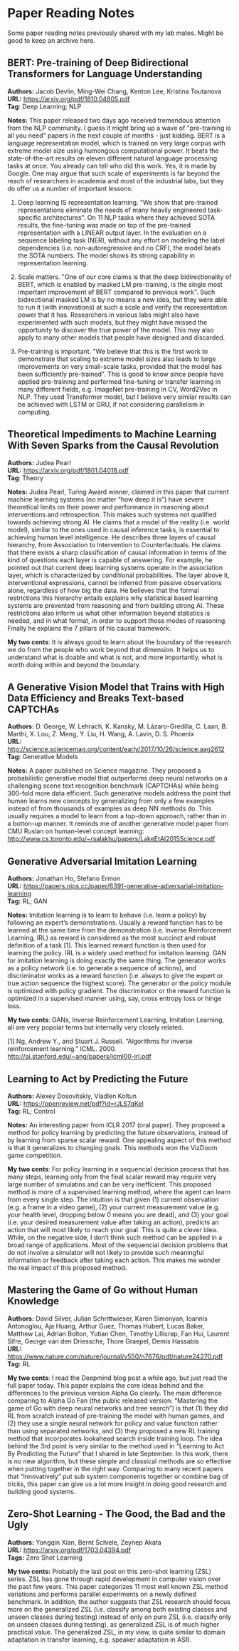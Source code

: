 # Paper Reading Notes

Some paper reading notes previously shared with my lab mates. Might be good to keep an archive here.


## BERT: Pre-training of Deep Bidirectional Transformers for Language Understanding
**Authors:** Jacob Devlin, Ming-Wei Chang, Kenton Lee, Kristina Toutanova  
**URL:** https://arxiv.org/pdf/1810.04805.pdf  
**Tag**: Deep Learning; NLP  

**Notes:** This paper released two days ago received tremendous attention from the NLP community. I guess it might bring up a wave of "pre-training is all you need" papers in the next couple of months - just kidding. BERT is a language representation model, which is trained on very large corpus with extreme model size using humongous computational power.  It beats the state-of-the-art results on eleven different natural language processing tasks at once. You already can tell who did this work. Yes, it is made by Google. One may argue that such scale of experiments is far beyond the reach of researchers in academia and most of the industrial labs, but they do offer us a number of important lessons: 

1. Deep learning IS representation learning. "We show that pre-trained representations eliminate the needs of many heavily engineered task-specific architectures". On 11 NLP tasks where they achieved SOTA results, the fine-tuning was made on top of the pre-trained representation with a LINEAR output layer. In the evaluation on a sequence labeling task (NER), without any effort on modeling the label dependencies (i.e. non-autoregressive and no CRF), the model beats the SOTA numbers. The model shows its strong capability in representation learning.

2. Scale matters. "One of our core claims is that the deep bidirectionality of BERT, which is enabled by masked LM pre-training, is the single most important improvement of BERT compared to previous work". Such bidirectional masked LM is by no means a new idea, but they were able to run it (with innovations) at such a scale and verify the representation power that it has. Researchers in various labs might also have experimented with such models, but they might have missed the opportunity to discover the true power of the model. This may also apply to many other models that people have designed and discarded. 

3. Pre-training is important. "We believe that this is the first work to demonstrate that scaling to extreme model sizes also leads to large improvements on very small-scale tasks, provided that the model has been sufficiently pre-trained". This is good to know since people have applied pre-training and performed fine-tuning or transfer learning in many different fields, e.g. ImageNet pre-training in CV, Word2Vec in NLP. They used Transformer model, but I believe very similar results can be achieved with LSTM or GRU, if not considering parallelism in computing.

## Theoretical Impediments to Machine Learning With Seven Sparks from the Causal Revolution
**Authors:** Judea Pearl  
**URL:** https://arxiv.org/pdf/1801.04016.pdf  
**Tag**: Theory  

**Notes:** Judea Pearl, Turing Award winner, claimed in this paper that current machine learning systems (no matter “how deep it is”) have severe theoretical limits on their power and performance in reasoning about interventions and retrospection. This makes such systems not qualified towards achieving strong AI. He claims that a model of the reality (i.e. world model), similar to the ones used in causal inference tasks, is essential to achieving human level intelligence. He describes three layers of causal hierarchy, from Association to Intervention to Counterfactuals. He claims that there exists a sharp classification of causal information in terms of the kind of questions each layer is capable of answering. For example, he pointed out that current deep learning systems operate in the association layer, which is characterized by conditional probabilities. The layer above it, interventional expressions, cannot be inferred from passive observations alone, regardless of how big the data. He believes that the formal restrictions this hierarchy entails explains why statistical based learning systems are prevented from reasoning and from building strong AI. These restrictions also inform us what other information beyond statistics is needed, and in what format, in order to support those modes of reasoning. Finally he explains the 7 pillars of his causal framework.

**My two cents**: It is always good to learn about the boundary of the research we do from the people who work beyond that dimension. It helps us to understand what is doable and what is not, and more importantly, what is worth doing within and beyond the boundary.


## A Generative Vision Model that Trains with High Data Efficiency and Breaks Text-based CAPTCHAs 
**Authors:** D. George, W. Lehrach, K. Kansky, M. Lázaro-Gredilla, C. Laan, B. Marthi, X. Lou, Z. Meng, Y. Liu, H. Wang, A. Lavin, D. S. Phoenix  
**URL:** http://science.sciencemag.org/content/early/2017/10/26/science.aag2612  
**Tag:** Generative Models

**Notes:** A paper published on Science magazine. They proposed a probabilistic generative model that outperforms deep neural networks on a challenging scene text recognition benchmark (CAPTCHAs) while being 300-fold more data efficient. Such generative models address the point that human learns new concepts by generalizing from only a few examples instead of from thousands of examples as deep NN methods do. This usually requires a model to learn from a top-down approach, rather than in a botton-up manner. It reminds me of another generative model paper from CMU Ruslan on human-level concept learning: http://www.cs.toronto.edu/~rsalakhu/papers/LakeEtAl2015Science.pdf


## Generative Adversarial Imitation Learning 
**Authors:** Jonathan Ho, Stefano Ermon  
**URL:** https://papers.nips.cc/paper/6391-generative-adversarial-imitation-learning  
**Tag:** RL; GAN

**Notes:** Imitation learning is to learn to behave (i.e. learn a policy) by following an expert’s demonstrations. Usually a reward function has to be learned at the same time from the demonstration (i.e. Inverse Reinforcement Learning, IRL) as reward is considered as the most succinct and robust definition of a task [1]. This learned reward function is then used for learning the policy. IRL is a widely used method for imitation learning. GAN for imitation learning is doing exactly the same thing. The generator works as a policy network (i.e. to generate a sequence of actions), and discriminator works as a reward function (i.e. always to give the expert or true action sequence the highest score). The generator or the policy module is optimized with policy gradient. The discriminator or the reward function is optimized in a supervised manner using, say, cross entropy loss or hinge loss. 

**My two cents**: GANs, Inverse Reinforcement Learning, Imitation Learning, all are very popolar terms but internally very closely related.

[1] Ng, Andrew Y., and Stuart J. Russell. “Algorithms for inverse reinforcement learning.” ICML. 2000. http://ai.stanford.edu/~ang/papers/icml00-irl.pdf

## Learning to Act by Predicting the Future 
**Authors:** Alexey Dosovitskiy, Vladlen Koltun  
**URL:** https://openreview.net/pdf?id=rJLS7qKel  
**Tag:** RL; Control

**Notes:** An interesting paper from ICLR 2017 (oral paper). They proposed a method for policy learning by predicting the future observations, instead of by learning from sparse scalar reward. One appealing aspect of this method is that it generalizes to changing goals. This methods won the VizDoom game competition.

**My two cents**: For policy learning in a sequencial decision process that has many steps, learning only from the final scalar reward may require very large number of simulatins and can be very inefficient. This proposed method is more of a supervised learning method, where the agent can learn from every single step. The intuition is that given (1) current observation (e.g. a frame in a video game), (2) your current measurement value (e.g. your health level, dropping below 0 means you are dead), and (3) your goal (i.e. your desired measurement value after taking an action), predicts an action that will most likely to reach your goal. This is quite a clever idea. While, on the negative side, I don’t think such method can be applied in a broad range of applications. Most of the sequencial decision problems that do not involve a simulator will not likely to provide such meaningful information or feedback after taking each action. This makes me wonder the real impact of this proposed method.


## Mastering the Game of Go without Human Knowledge
**Authors:** David Silver, Julian Schrittwieser, Karen Simonyan, Ioannis Antonoglou, Aja Huang, Arthur Guez, Thomas Hubert, Lucas Baker, Matthew Lai, Adrian Bolton, Yutian Chen, Timothy Lillicrap, Fan Hui, Laurent Sifre, George van den Driessche, Thore Graepel, Demis Hassabis  
**URL:** https://www.nature.com/nature/journal/v550/n7676/pdf/nature24270.pdf  
**Tag:** RL

**My two cents**: I read the Deepmind blog post a while ago, but just read the full paper today. This paper explains the core ideas behind and the differences to the previous version Alpha Go clearly. The main difference comparing to Alpha Go Fan (the public released version: “Mastering the game of Go with deep neural networks and tree search”) is that (1) they did RL from scratch instead of pre-training the model with human games, and (2) they use a single neural network for policy and value function rather than using separated networks, and (3) they proposed a new RL training method that incorporates lookahead search inside training loop. The idea behind the 3rd point is very similar to the method used in “Learning to Act By Predicting the Future” that I shared in late September. In this work, there is no new algorithm, but these simple and classical methods are so effective when putting together in the right way. Comparing to many recent papers that “innovatively” put sub system components together or combine bag of tricks, this paper can give us a lot more insight in doing good research and building good systems.



## Zero-Shot Learning - The Good, the Bad and the Ugly
**Authors:** Yongqin Xian, Bernt Schiele, Zeynep Akata  
**URL:** https://arxiv.org/pdf/1703.04394.pdf  
**Tags:** Zero Shot Learning

**My two cents:** Probably the last post on this zero-shot learning (ZSL) series. ZSL has gone through rapid development in computer vision over the past few years. This paper categorizes 11 most well known ZSL method variations and performs parallel experiments on a newly defined benchmark. In addition, the author suggests that ZSL research should focus more on the generalized ZSL (i.e. classify among both existing classes and unseen classes during testing) instead of only on pure ZSL (i.e. classify only on unseen classes during testing), as generalized ZSL is of much higher practical value. The generalized ZSL, in my view, is quite similar to domain adaptation in transfer learning, e.g. speaker adaptation in ASR.